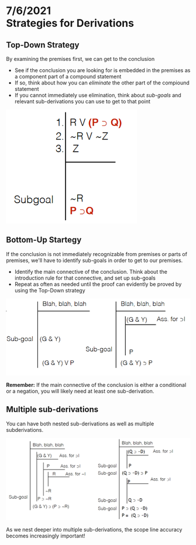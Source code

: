 7/6/2021  
Strategies for Derivations
===
## Top-Down Strategy
By examining the premises first, we can get to the conclusion
- See if the conclusion you are looking for is embedded in the premises as a component part of a compound statement
- If so, think about how you can *eliminate* the other part of the compiound statement
- If you cannot immediately use elimination, think about *sub-goals* and relevant sub-derivations you can use to get to that point

![Top-Down Strategy](images/top-down.png)

## Bottom-Up Startegy
If the conclusion is not immediately recognizable from premises or parts of premises, we'll have to identify sub-goals in order to get to our premises.
- Identify the main connective of the conclusion. Think about the introduction rule for that connective, and set up sub-goals
- Repeat as often as needed until the proof can evidently be proved by using the Top-Down strategy

![Bottom-Up Strategy](images/bottom-up.png)

**Remember:** If the main connective of the conclusion is either a conditional or a negation, you will likely need at least one sub-derivation.

## Multiple sub-derivations
You can have both nested sub-derivations as well as multiple subderivations.

![Examples of nested/multiple sub-derivations](images/multi-sub-derivation.png)

As we nest deeper into multiple sub-derivations, the scope line accuracy becomes increasingly important!